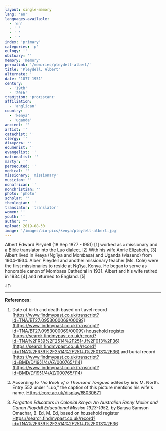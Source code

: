 ```yaml
---
layout: single-memory
lang: 'en'
languages-available:
  - 'en'
  - ' '
  - ' '
  - ' '
index: 'primary'
categories: 'p'
eulogy: ''
obituary: ''
memory: 'memory'
permalink: '/memories/pleydell-albert/'
title: 'Pleydell, Albert'
alternate: ''
date: '1877-1951'
century:
  - '19th'
  - '20th'                    
tradition: 'protestant'                       
affiliation:
  - 'anglican'
country:
  - 'kenya'
  - 'uganda'
ancient: ''
artist: ''
catechist: ''
clergy: ''
diaspora: ''
ecumenist: ''
evangelist: ''
nationalist: ''
martyr: ''
persecuted: ''
medical: ''
missionary: 'missionary'
musician: ''
nonafrican: ''
nonchristian: ''
photo: 'photo'
scholar: ''
theologian: ''
translator: 'translator'
women: ''
youth: ''
author: ""
upload: 2019-08-30
image: '/images/bio-pics/kenya/pleydell-albert.jpg'
---
```


Albert Edward Pleydell (18 Sep 1877 - 1951) [1] worked as a missionary and a Bible translator into the Luo dialect. [2] With his wife Annie Elizabeth, [3] Albert lived in Kenya (Ng’iya and Mombasa) and Uganda (Maseno) from 1904-1934. Albert Pleydell and another missionary teacher (Ms. Cole) were the first missionaries to reside at Ng’iya, Kenya. He began to serve as honorable canon of Mombasa Cathedral in 1931. Albert and his wife retired in 1934 [4] and returned to England. [5]

JD

---

**References:**

1. Date of birth and death based on travel record [https://www.findmypast.co.uk/transcript?id=TNA/BT27/0953000069/00099](https://www.findmypast.co.uk/transcript?id=TNA/BT27/0953000069/00099) household register [https://search.findmypast.co.uk/record?id=TNA%2FR39%2F2514%2F2514J%2F013%2F36](https://search.findmypast.co.uk/record?id=TNA%2FR39%2F2514%2F2514J%2F013%2F36) and burial record [https://www.findmypast.co.uk/transcript?id=BMD/D/1951/4/AZ/000765/114](https://www.findmypast.co.uk/transcript?id=BMD/D/1951/4/AZ/000765/114)

2. According to *The Book of a Thousand Tongues* edited by Eric M. North. Entry 552 under "Luo," the caption of this picture mentions his wife's name. [Https://core.ac.uk/display/68030671](https://core.ac.uk/display/68030671)

3. *Forgotten Educators in Colonial Kenya: An Australian Fanny Moller and Canon Playdell Educational Mission 1923-1952*, by Barasa Samson Omachar, B. Ed, M. Ed,
based on household register [Https://search.findmypast.co.uk/record?id=TNA%2FR39%2F2514%2F2514J%2F013%2F36](https://search.findmypast.co.uk/record?id=TNA%2FR39%2F2514%2F2514J%2F013%2F36)
